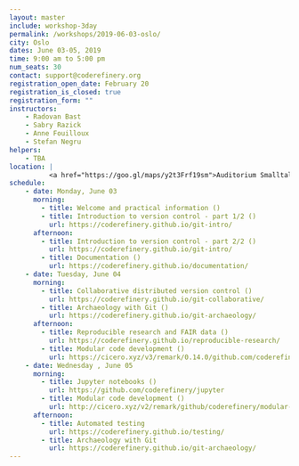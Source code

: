 ```yaml
---
layout: master
include: workshop-3day
permalink: /workshops/2019-06-03-oslo/
city: Oslo
dates: June 03-05, 2019
time: 9:00 am to 5:00 pm
num_seats: 30
contact: support@coderefinery.org
registration_open_date: February 20
registration_is_closed: true
registration_form: ""
instructors:
    - Radovan Bast
    - Sabry Razick
    - Anne Fouilloux
    - Stefan Negru
helpers:
    - TBA
location: |
          <a href="https://goo.gl/maps/y2t3Frf19sm">Auditorium Smalltalk</a>,  Ole-Johan Dahls hus.
schedule:
    - date: Monday, June 03
      morning:
        - title: Welcome and practical information ()
        - title: Introduction to version control - part 1/2 ()
          url: https://coderefinery.github.io/git-intro/
      afternoon:
        - title: Introduction to version control - part 2/2 ()
          url: https://coderefinery.github.io/git-intro/
        - title: Documentation ()
          url: https://coderefinery.github.io/documentation/
    - date: Tuesday, June 04
      morning:
        - title: Collaborative distributed version control ()
          url: https://coderefinery.github.io/git-collaborative/
        - title: Archaeology with Git ()
          url: https://coderefinery.github.io/git-archaeology/
      afternoon:
        - title: Reproducible research and FAIR data ()
          url: https://coderefinery.github.io/reproducible-research/ 
        - title: Modular code development ()
          url: https://cicero.xyz/v3/remark/0.14.0/github.com/coderefinery/modular-code-development/master/talk.md
    - date: Wednesday , June 05
      morning:
        - title: Jupyter notebooks ()
          url: https://github.com/coderefinery/jupyter
        - title: Modular code development ()
          url: http://cicero.xyz/v2/remark/github/coderefinery/modular-code-development/master/talk.md/
      afternoon:
        - title: Automated testing 
          url: https://coderefinery.github.io/testing/
        - title: Archaeology with Git
          url: https://coderefinery.github.io/git-archaeology/
---
```


